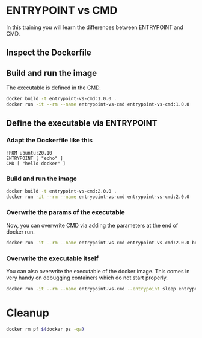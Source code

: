 # ENTRYPOINT vs CMD

In this training you will learn the differences between ENTRYPOINT and CMD.

## Inspect the Dockerfile

## Build and run the image

The executable is defined in the CMD.

```bash
docker build -t entrypoint-vs-cmd:1.0.0 .
docker run -it --rm --name entrypoint-vs-cmd entrypoint-vs-cmd:1.0.0
```

## Define the executable via ENTRYPOINT

### Adapt the Dockerfile like this

```docker
FROM ubuntu:20.10
ENTRYPOINT [ "echo" ]
CMD [ "hello docker" ]
```

### Build and run the image

```bash
docker build -t entrypoint-vs-cmd:2.0.0 .
docker run -it --rm --name entrypoint-vs-cmd entrypoint-vs-cmd:2.0.0
```

### Overwrite the params of the executable

Now, you can overwrite CMD via adding the parameters at the end of docker run.

```bash
docker run -it --rm --name entrypoint-vs-cmd entrypoint-vs-cmd:2.0.0 bonjour docker
```

### Overwrite the executable itself

You can also overwrite the executable of the docker image. This comes in very handy on debugging containers which do not start properly.

```bash
docker run -it --rm --name entrypoint-vs-cmd --entrypoint sleep entrypoint-vs-cmd:2.0.0 5
```

# Cleanup

```bash
docker rm pf $(docker ps -qa)
```
